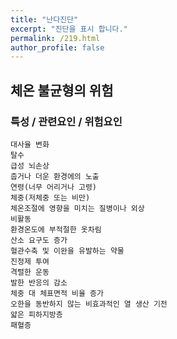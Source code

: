 ```yaml
---
title: "난다진단"
excerpt: "진단을 표시 합니다."
permalink: /219.html
author_profile: false
---
```

## 체온 불균형의 위험



### 특성 / 관련요인 / 위험요인

>   

    대사율 변화
    탈수
    급성 뇌손상
    춥거나 더운 환경에의 노출
    연령(너무 어리거나 고령)
    체중(저체중 또는 비만)
    체온조절에 영향을 미치는 질병이나 외상
    비활동
    환경온도에 부적절한 옷차림
    산소 요구도 증가
    혈관수축 및 이완을 유발하는 약물
    진정제 투여
    격렬한 운동
    발한 반응의 감소
    체중 대 체표면적 비율 증가
    오한을 동반하지 않는 비효과적인 열 생산 기전
    얇은 피하지방층
    패혈증
